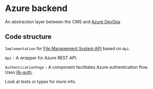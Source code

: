 # Azure backend

An abstraction layer between the CMS and [Azure DevOps](https://docs.microsoft.com/en-us/rest/api/azure/devops/git/)

## Code structure

`Implementation` for [File Management System API](https://github.com/netlify/netlify-cms/tree/master/packages/netlify-cms-lib-util/README.md) based on `Api`.

`Api` - A wrapper for Azure REST API.

`AuthenticationPage` - A component facilitates Azure authentication flow. Uses [lib-auth](https://github.com/netlify/netlify-cms/tree/master/packages/netlify-cms-lib-auth/README.md).

Look at tests or types for more info.
